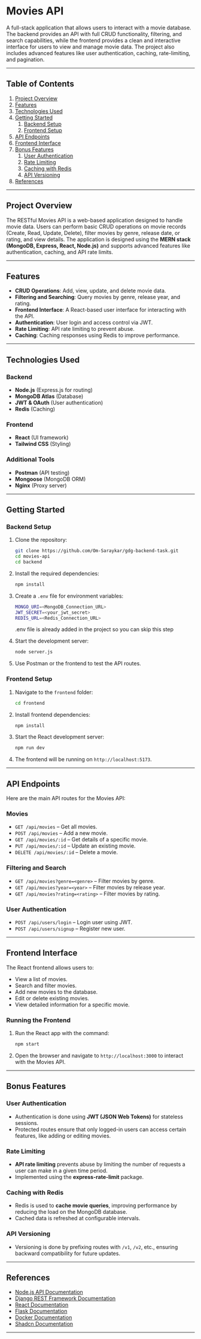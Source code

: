 # Movies API

A full-stack application that allows users to interact with a movie database. The backend provides an API with full CRUD functionality, filtering, and search capabilities, while the frontend provides a clean and interactive interface for users to view and manage movie data. The project also includes advanced features like user authentication, caching, rate-limiting, and pagination.

---

## **Table of Contents**
1. [Project Overview](#project-overview)
2. [Features](#features)
3. [Technologies Used](#technologies-used)
4. [Getting Started](#getting-started)
    1. [Backend Setup](#backend-setup)
    2. [Frontend Setup](#frontend-setup)
5. [API Endpoints](#api-endpoints)
6. [Frontend Interface](#frontend-interface)
7. [Bonus Features](#bonus-features)
    1. [User Authentication](#user-authentication)
    2. [Rate Limiting](#rate-limiting)
    3. [Caching with Redis](#caching-with-redis)
    4. [API Versioning](#api-versioning)
8. [References](#references)

---

## **Project Overview**

The RESTful Movies API is a web-based application designed to handle movie data. Users can perform basic CRUD operations on movie records (Create, Read, Update, Delete), filter movies by genre, release date, or rating, and view details. The application is designed using the **MERN stack (MongoDB, Express, React, Node.js)** and supports advanced features like authentication, caching, and API rate limits.

---

## **Features**

- **CRUD Operations**: Add, view, update, and delete movie data.
- **Filtering and Searching**: Query movies by genre, release year, and rating.
- **Frontend Interface**: A React-based user interface for interacting with the API.
- **Authentication**: User login and access control via JWT.
- **Rate Limiting**: API rate limiting to prevent abuse.
- **Caching**: Caching responses using Redis to improve performance.

---

## **Technologies Used**

### **Backend**
- **Node.js** (Express.js for routing)
- **MongoDB Atlas** (Database)
- **JWT & OAuth** (User authentication)
- **Redis** (Caching)
  
### **Frontend**
- **React** (UI framework)
- **Tailwind CSS** (Styling)

### **Additional Tools**
- **Postman** (API testing)
- **Mongoose** (MongoDB ORM)
- **Nginx** (Proxy server)
  
---

## **Getting Started**

### **Backend Setup**

1. Clone the repository:
   ```bash
   git clone https://github.com/Om-Saraykar/gdg-backend-task.git
   cd movies-api
   cd backend
   ```

2. Install the required dependencies:
   ```bash
   npm install
   ```

3. Create a `.env` file for environment variables:
   ```bash
   MONGO_URI=<MongoDB_Connection_URL>
   JWT_SECRET=<your_jwt_secret>
   REDIS_URL=<Redis_Connection_URL>
   ```
   .env file is already added in the project so you can skip this step

4. Start the development server:
   ```bash
   node server.js
   ```

5. Use Postman or the frontend to test the API routes.

### **Frontend Setup**

1. Navigate to the `frontend` folder:
   ```bash
   cd frontend
   ```

2. Install frontend dependencies:
   ```bash
   npm install
   ```

3. Start the React development server:
   ```bash
   npm run dev
   ```

4. The frontend will be running on `http://localhost:5173`.

---

## **API Endpoints**

Here are the main API routes for the Movies API:

### **Movies**
- `GET /api/movies` – Get all movies.
- `POST /api/movies` – Add a new movie.
- `GET /api/movies/:id` – Get details of a specific movie.
- `PUT /api/movies/:id` – Update an existing movie.
- `DELETE /api/movies/:id` – Delete a movie.

### **Filtering and Search**
- `GET /api/movies?genre=<genre>` – Filter movies by genre.
- `GET /api/movies?year=<year>` – Filter movies by release year.
- `GET /api/movies?rating=<rating>` – Filter movies by rating.

### **User Authentication**
- `POST /api/users/login` – Login user using JWT.
- `POST /api/users/signup` – Register new user.

---

## **Frontend Interface**

The React frontend allows users to:
- View a list of movies.
- Search and filter movies.
- Add new movies to the database.
- Edit or delete existing movies.
- View detailed information for a specific movie.

### **Running the Frontend**
1. Run the React app with the command:
   ```bash
   npm start
   ```
2. Open the browser and navigate to `http://localhost:3000` to interact with the Movies API.

---

## **Bonus Features**

### **User Authentication**
- Authentication is done using **JWT (JSON Web Tokens)** for stateless sessions.
- Protected routes ensure that only logged-in users can access certain features, like adding or editing movies.

### **Rate Limiting**
- **API rate limiting** prevents abuse by limiting the number of requests a user can make in a given time period.
- Implemented using the **express-rate-limit** package.

### **Caching with Redis**
- Redis is used to **cache movie queries**, improving performance by reducing the load on the MongoDB database.
- Cached data is refreshed at configurable intervals.

### **API Versioning**
- Versioning is done by prefixing routes with `/v1`, `/v2`, etc., ensuring backward compatibility for future updates.

---

## **References**

- [Node.js API Documentation](https://nodejs.org/en/docs/)
- [Django REST Framework Documentation](https://www.django-rest-framework.org/)
- [React Documentation](https://reactjs.org/docs/getting-started.html)
- [Flask Documentation](https://flask.palletsprojects.com/)
- [Docker Documentation](https://docs.docker.com/)
- [Shadcn Documentation](https://shadcn.dev/)

---
